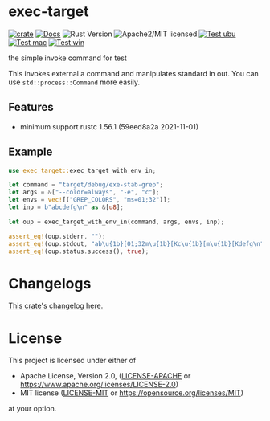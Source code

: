 # exec-target

[![crate][crate-image]][crate-link]
[![Docs][docs-image]][docs-link]
![Rust Version][rustc-image]
![Apache2/MIT licensed][license-image]
[![Test ubu][test-ubuntu-image]][test-ubuntu-link]
[![Test mac][test-windows-image]][test-windows-link]
[![Test win][test-macos-image]][test-macos-link]

the simple invoke command for test

This invokes external a command and manipulates standard in out.
You can use `std::process::Command` more easily.

## Features

- minimum support rustc 1.56.1 (59eed8a2a 2021-11-01)

## Example

```rust
use exec_target::exec_target_with_env_in;

let command = "target/debug/exe-stab-grep";
let args = &["--color=always", "-e", "c"];
let envs = vec![("GREP_COLORS", "ms=01;32")];
let inp = b"abcdefg\n" as &[u8];

let oup = exec_target_with_env_in(command, args, envs, inp);

assert_eq!(oup.stderr, "");
assert_eq!(oup.stdout, "ab\u{1b}[01;32m\u{1b}[Kc\u{1b}[m\u{1b}[Kdefg\n");
assert_eq!(oup.status.success(), true);
```

# Changelogs

[This crate's changelog here.](https://github.com/aki-akaguma/exec-target/blob/main/CHANGELOG.md)

# License

This project is licensed under either of

 * Apache License, Version 2.0, ([LICENSE-APACHE](LICENSE-APACHE) or
   https://www.apache.org/licenses/LICENSE-2.0)
 * MIT license ([LICENSE-MIT](LICENSE-MIT) or
   https://opensource.org/licenses/MIT)

at your option.

[//]: # (badges)

[crate-image]: https://img.shields.io/crates/v/exec-target.svg
[crate-link]: https://crates.io/crates/exec-target
[docs-image]: https://docs.rs/exec-target/badge.svg
[docs-link]: https://docs.rs/exec-target/
[rustc-image]: https://img.shields.io/badge/rustc-1.56+-blue.svg
[license-image]: https://img.shields.io/badge/license-Apache2.0/MIT-blue.svg
[test-ubuntu-image]: https://github.com/aki-akaguma/exec-target/actions/workflows/test-ubuntu.yml/badge.svg
[test-ubuntu-link]: https://github.com/aki-akaguma/exec-target/actions/workflows/test-ubuntu.yml
[test-macos-image]: https://github.com/aki-akaguma/exec-target/actions/workflows/test-macos.yml/badge.svg
[test-macos-link]: https://github.com/aki-akaguma/exec-target/actions/workflows/test-macos.yml
[test-windows-image]: https://github.com/aki-akaguma/exec-target/actions/workflows/test-windows.yml/badge.svg
[test-windows-link]: https://github.com/aki-akaguma/exec-target/actions/workflows/test-windows.yml

